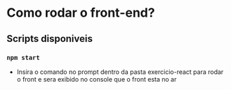 # Como rodar o front-end?
## Scripts disponiveis
### `npm start`

* Insira o comando no prompt dentro da pasta exercicio-react para rodar o front e sera exibido no console que o front esta no ar